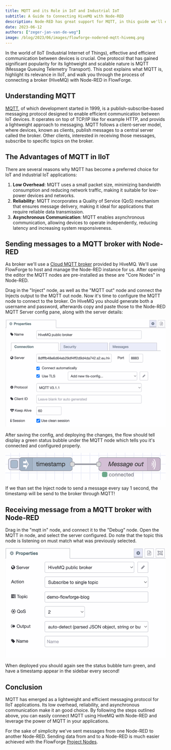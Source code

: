 ```yaml
---
title: MQTT and its Role in IoT and Industrial IoT
subtitle: A Guide to Connecting HiveMQ with Node-RED
description: Node-RED has great support for MQTT, in this guide we'll explain why that's fundamental for IoT and how to connect to a broker
date: 2023-06-12
authors: ["zeger-jan-van-de-weg"]
image: /blog/2023/06/images/flowforge-nodered-mqtt-hivemq.png
---
```


In the world of IIoT (Industrial Internet of Things), effective and efficient communication between devices is crucial. One protocol that has gained significant popularity for its lightweight and scalable nature is MQTT (Message Queuing Telemetry Transport). This post explains what MQTT is, highlight its relevance in IIoT, and walk you through the process of connecting a broker (HiveMQ) with Node-RED in FlowForge.

<!--more-->

## Understanding MQTT

[MQTT](https://en.wikipedia.org/wiki/MQTT), of which development started in 1999, is a publish-subscribe-based messaging protocol designed to enable efficient communication between IoT devices. It operates on top of TCP/IP like for example HTTP, and provids a lightweight approach to messaging. MQTT follows a client-server model, where devices, known as clients, publish messages to a central server called the broker. Other clients, interested in receiving those messages, subscribe to specific topics on the broker.

## The Advantages of MQTT in IIoT

There are several reasons why MQTT has become a preferred choice for IoT and industrial IoT applications:
1. **Low Overhead**: MQTT uses a small packet size, minimizing bandwidth consumption and reducing network traffic, making it suitable for low-power devices and networks.
1. **Reliability**: MQTT incorporates a Quality of Service (QoS) mechanism that ensures message delivery, making it ideal for applications that require reliable data transmission.
1. **Asynchronous Communication**: MQTT enables asynchronous communication, allowing devices to operate independently, reducing latency and increasing system responsiveness.

## Sending messages to a MQTT broker with Node-RED

As broker we'll use a [Cloud MQTT broker](https://www.hivemq.com/mqtt-cloud-broker/)
provided by HiveMQ. We'll use FlowForge to host and manage the Node-RED instance for us. After opening the editor
the MQTT nodes are pre-installed as these are "Core Nodes" in Node-RED.

Drag in the "Inject" node, as well as the "MQTT out" node and connect the Injects output to the MQTT
out node. Now it's time to configure the MQTT node to connect to the broker. On HiveMQ you should generate both a username and password, afterwards copy and paste those to the Node-RED MQTT Server
config pane, along with the server details:

![Configure the MQTT broker in Node-RED](./images/node-red-config-mqtt-server.png "Configuring a MQTT broker in Node-RED")

After saving the config, and deploying the changes, the flow should tell display a green
status bubble under the MQTT node which tells you it's connected and configured properly.

![Connected MQTT node in Node-RED"](./images/connected-mqtt-node.png "Connected MQTT node in Node-RED")

If we than set the Inject node to send a message every say 1 second, the timestamp will be
send to the broker through MQTT!

## Receiving message from a MQTT broker with Node-RED

Drag in the "mqtt in" node, and connect it to the "Debug" node.
Open the MQTT in node, and select the server configured. Do note that the topic
this node is listening on must match what was previously selected.

![Receiving MQTT messages in Node-RED](./images/mqtt-in-config-node-red.png "Receiving MQTT messages in Node-RED")

When deployed you should again see the status bubble turn green, and have a
timestamp appear in the sidebar every second!

## Conclusion

MQTT has emerged as a lightweight and efficient messaging protocol for IIoT applications. Its low overhead, reliability, and asynchronous communication make it an good choice. By following the steps outlined above, you can easily connect MQTT using HiveMQ with Node-RED and leverage the power of MQTT in your applications.

For the sake of simplicity we've sent messages from one Node-RED to another Node-RED.
Sending data from and to a Node-RED is much easier achieved with the FlowForge
[Project Nodes](https://flowforge.com/docs/user/projectnodes/).